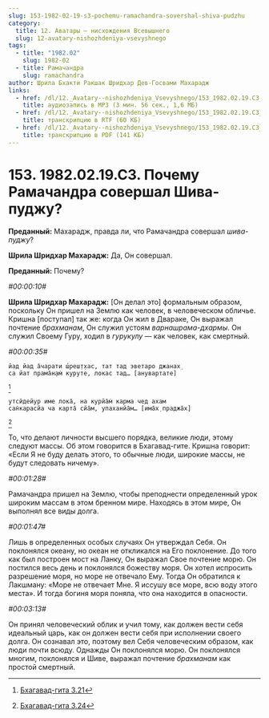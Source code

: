 ```yaml
---
slug: 153-1982-02-19-s3-pochemu-ramachandra-sovershal-shiva-pudzhu
category:
  title: 12. Аватары — нисхождения Всевышнего
  slug: 12-avatary-nishozhdeniya-vsevyshnego
tags:
  - title: "1982.02"
    slug: 1982-02
  - title: Рамачандра
    slug: ramachandra
author: Шрила Бхакти Ракшак Шридхар Дев-Госвами Махарадж
links:
  - href: /dl/12._Avatary--nishozhdeniya_Vsevyshnego/153_1982.02.19.C3_SridharMj_Pochemu_Ramachandra_sovershal_Shiva-pudju.mp3
    title: аудиозапись в MP3 (3 мин. 56 сек., 1,6 МБ)
  - href: /dl/12._Avatary--nishozhdeniya_Vsevyshnego/153_1982.02.19.C3_SridharMj_Pochemu_Ramachandra_sovershal_Shiva-pudju.rtf
    title: транскрипцию в RTF (60 КБ)
  - href: /dl/12._Avatary--nishozhdeniya_Vsevyshnego/153_1982.02.19.C3_SridharMj_Pochemu_Ramachandra_sovershal_Shiva-pudju.pdf
    title: транскрипцию в PDF (141 КБ)
---
```


# 153. 1982.02.19.С3. Почему Рамачандра совершал Шива-пуджу?

**Преданный:** Махарадж, правда ли, что Рамачандра совершал *шива-пуджу*?

**Шрила Шридхар Махарадж:** Да, Он совершал.

**Преданный:** Почему?

*#00:00:10#*

**Шрила Шридхар Махарадж:** [Он делал это] формальным образом, поскольку Он пришел на Землю как человек, в человеческом обличье. Кришна [поступал] так же: когда Он жил в Двараке, Он выражал почтение *брахманам*, Он служил устоям *варнашрама-дхармы*. Он служил Своему Гуру, ходил в *гурукулу* — как человек, как смертный.

*#00:00:35#*

    йад йад а̄чарати ш́реш̣т̣хас, тат тад эветаро джанах̣
    са йат прама̄н̣ам̇ куруте, локас тад… [анувартате]
[^_ftn1]

    утсӣдейур име лока̄, на курйа̄м̇ карма чед ахам
    сан̇карасйа ча карта̄ сйа̄м, упаханйа̄м… [има̄х̣ праджа̄х̣]
[^_ftn2]

То, что делают личности высшего порядка, великие люди, этому следуют массы. Об этом говорится в Бхагавад-гите. Кришна говорит: «Если Я не буду делать этого, то обычные люди, широкие массы, не будут следовать ничему».

*#00:01:28#*

Рамачандра пришел на Землю, чтобы преподнести определенный урок широким массам в этом бренном мире. Находясь в этом мире, Он выполнял все виды долга.

*#00:01:47#*

Лишь в определенных особых случаях Он утверждал Себя. Он поклонялся океану, но океан не откликался на Его поклонение. До того как был построен мост на Ланку, Он выражал Свое почтение морю. Он постился весь день и поклонялся божеству моря. Он хотел испросить разрешение моря, но море не отвечало Ему. Тогда Он обратился к Лакшману: «Море не отвечает Мне. Я иссушу все море, всю воду этого места». И тогда богиня моря поняла, что она находится в опасности.

*#00:03:13#*

Он принял человеческий облик и учил тому, как должен вести себя идеальный царь, как он должен вести себя при исполнении своего долга. Он сознавал это, поэтому вел Себя человеческим образом, как люди почти всюду. Однажды Он поклонялся морю. Он поклонялся многим, поклонялся и Шиве, выражал почтение *брахманам* как простой смертный.



[^_ftn1]: [Бхагавад-гита 3.21](../notes/bhagavad-gita/bhagavad-gita-3-21.md)

[^_ftn2]: [Бхагавад-гита 3.24](../notes/bhagavad-gita/bhagavad-gita-3-24.md)
